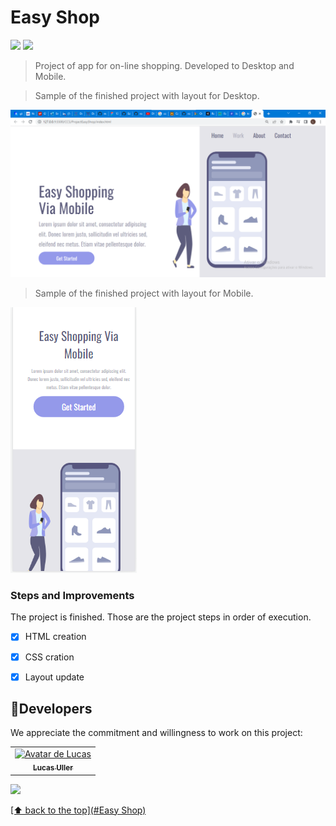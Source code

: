 # Easy Shop 
<img src="https://img.shields.io/badge/HTML5-E34F26?style=for-the-badge&logo=html5&logoColor=white"> 
<img src="https://img.shields.io/badge/CSS3-1572B6?style=for-the-badge&logo=css3&logoColor=white">

> Project of app for on-line shopping. Developed to Desktop and Mobile.

> Sample of the finished project with layout for Desktop.
<img src="./EasyShopPrintDesktop.png" alt="exemplo imagem">

> Sample of the finished project with layout for Mobile.
<img src="./EasyShopPrintMobile.png" alt="exemplo imagem">


### Steps and Improvements

The project is finished. 
Those are the project steps in order of execution. 

- [x] HTML creation
- [x] CSS cration
- [x] Layout update


## 🤝Developers

We appreciate the commitment and willingness to work on this project:

<table>
  <tr>
    <td align="center">
      <a href="#">
        <img src="https://avatars3.githubusercontent.com/u/31936044" width="100px;" alt="Avatar de Lucas"/><br>
        <sub>
          <b>Lucas Uller</b>
        </sub>
      </a>
    </td>
    
  </tr>
</table>
<a href="https://www.linkedin.com/in/lucas-uller-1a81226b?lipi=urn%3Ali%3Apage%3Ad_flagship3_profile_view_base_contact_details%3BY7lY%2BgFsTjmtPFV19V6lKg%3D%3D">
<img src="https://img.shields.io/badge/LinkedIn-0077B5?style=for-the-badge&logo=linkedin&logoColor=white">

[⬆ back to the top](#Easy Shop)<br>